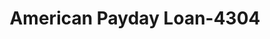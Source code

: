---
f_zip-code: 67401
f_state-code: KS
title: American Payday Loan-4304
f_phone: 785-823-2525
f_city-only: Salina
f_address: 2520 S 9Th Street Salina
f_location-unique-id: '4304'
slug: american-payday-loan-4304
updated-on: '2024-05-30T13:46:58.046Z'
created-on: '2024-05-30T13:36:59.803Z'
published-on: '2024-05-30T13:54:32.469Z'
f_city-state: cms/city/salina-ks.md
f_company: cms/company/american-payday-loan.md
f_state: cms/state/kansas.md
layout: '[payday-loan].html'
tags: payday-loan
---